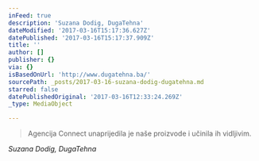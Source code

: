 ```yaml
---
inFeed: true
description: 'Suzana Dodig, DugaTehna'
dateModified: '2017-03-16T15:17:36.627Z'
datePublished: '2017-03-16T15:17:37.909Z'
title: ''
author: []
publisher: {}
via: {}
isBasedOnUrl: 'http://www.dugatehna.ba/'
sourcePath: _posts/2017-03-16-suzana-dodig-dugatehna.md
starred: false
datePublishedOriginal: '2017-03-16T12:33:24.269Z'
_type: MediaObject

---
```

> Agencija Connect unaprijedila je naše proizvode i učinila ih vidljivim.

_Suzana Dodig, DugaTehna_